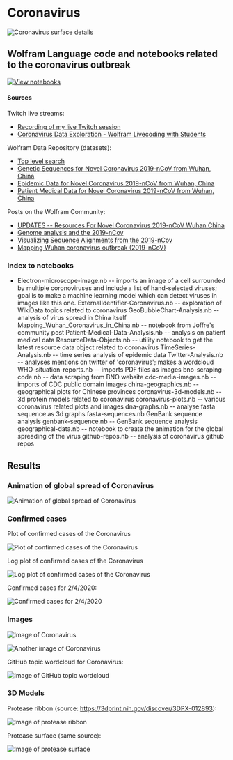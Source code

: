 # Coronavirus

![Coronavirus surface details](images/ncov-detailed.png)

## Wolfram Language code and notebooks related to the coronavirus outbreak

[![View notebooks](https://wolfr.am/HAAhzkRq)](https://wolfr.am/JZNRriEE)

#### Sources

Twitch live streams:

* [Recording of my live Twitch session](https://www.twitch.tv/videos/547321229)
* [Coronavirus Data Exploration - Wolfram Livecoding with Students](https://www.twitch.tv/videos/548254391)

Wolfram Data Repository (datasets):

* [Top level search](https://datarepository.wolframcloud.com/search/?i=coronavirus)
* [Genetic Sequences for Novel Coronavirus 2019-nCoV from Wuhan, China](https://datarepository.wolframcloud.com/resources/Genetic-Sequences-for-Novel-Coronavirus-2019-nCoV-from-Wuhan-China)
* [Epidemic Data for Novel Coronavirus 2019-nCoV from Wuhan, China](https://datarepository.wolframcloud.com/resources/Epidemic-Data-for-Novel-Coronavirus-2019-nCoV-from-Wuhan-China)
* [Patient Medical Data for Novel Coronavirus 2019-nCoV from Wuhan, China](https://datarepository.wolframcloud.com/resources/Patient-Medical-Data-for-Novel-Coronavirus-2019-nCoV-from-Wuhan-China)

Posts on the Wolfram Community:

* [UPDATES -- Resources For Novel Coronavirus 2019-nCoV Wuhan China](https://community.wolfram.com/groups/-/m/t/1872608)
* [Genome analysis and the 2019-nCov](https://community.wolfram.com/groups/-/m/t/1874816)
* [Visualizing Sequence Alignments from the 2019-nCov](https://community.wolfram.com/groups/-/m/t/1875352)
* [Mapping Wuhan coronavirus outbreak (2019-nCoV)](https://community.wolfram.com/groups/-/m/t/1868945)

### Index to notebooks 

* Electron-microscope-image.nb -- imports an image of a cell surrounded by multiple coronoviruses and include a list of hand-selected viruses; goal is to make a machine learning model which can detect viruses in images like this one.
ExternalIdentifier-Coronavirus.nb	-- exploration of WikiData topics related to coronavirus
GeoBubbleChart-Analysis.nb -- analysis of virus spread in China itself
Mapping_Wuhan_Coronavirus_in_China.nb	-- notebook from Joffre's community post
Patient-Medical-Data-Analysis.nb -- analysis on patient medical data
ResourceData-Objects.nb	-- utility notebook to get the latest resource data object related to coronavirus
TimeSeries-Analysis.nb -- time series analysis of epidemic data
Twitter-Analysis.nb	-- analyses mentions on twitter of 'coronavirus'; makes a wordcloud
WHO-situation-reports.nb -- imports PDF files as images
bno-scraping-code.nb -- data scraping from BNO website
cdc-media-images.nb	-- imports of CDC public domain images
china-geographics.nb -- geographical plots for Chinese provinces
coronavirus-3d-models.nb -- 3d protein models related to coronavirus
coronavirus-plots.nb -- various coronavirus related plots and images
dna-graphs.nb	-- analyse fasta sequence as 3d graphs
fasta-sequences.nb	GenBank sequence analysis
genbank-sequence.nb	-- GenBank sequence analysis
geographical-data.nb -- notebook to create the animation for the global spreading of the virus
github-repos.nb -- analysis of coronavirus github repos

## Results

### Animation of global spread of Coronavirus

![Animation of global spread of Coronavirus](images/out.gif)

### Confirmed cases

Plot of confirmed cases of the Coronavirus

![Plot of confirmed cases of the Coronavirus](images/confirmed-cases.png)

Log plot of confirmed cases of the Coronavirus

![Log plot of confirmed cases of the Coronavirus](images/confirmed-cases-log.png)

Confirmed cases for 2/4/2020:

![Confirmed cases for 2/4/2020](images/confirmed-cases-02042020.png)

### Images

![Image of Coronavirus](images/coronavirus.png)

![Another image of Coronavirus](images/coronavirus-2.png)

GitHub topic wordcloud for Coronavirus:

![Image of GitHub topic wordcloud](images/github-topic-wordcloud.png)

### 3D Models

Protease ribbon (source: https://3dprint.nih.gov/discover/3DPX-012893):

![Image of protease ribbon](images/ribbon.png)

Protease surface (same source):

![Image of protease surface](images/surface.png)




